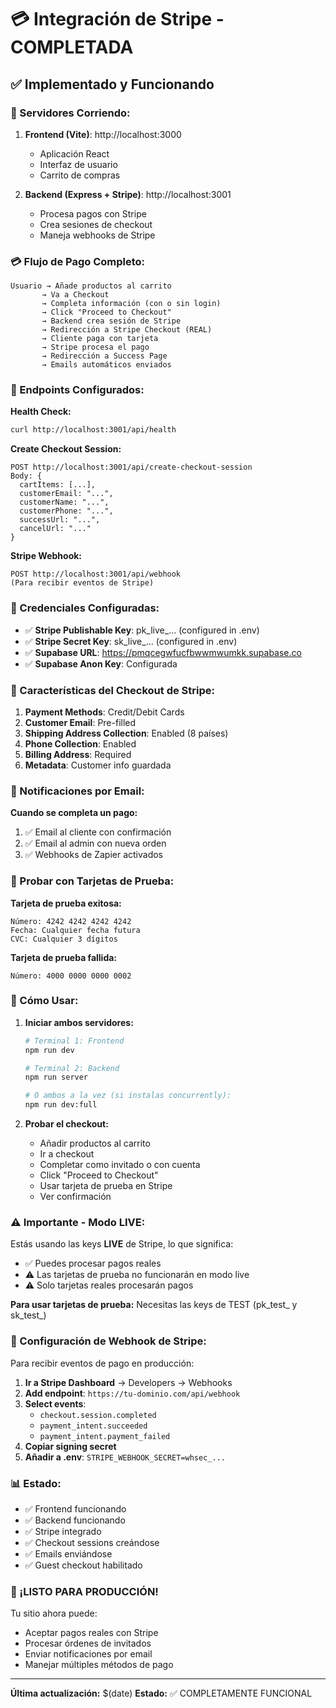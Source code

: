 # 💳 Integración de Stripe - COMPLETADA

## ✅ Implementado y Funcionando

### 🚀 Servidores Corriendo:

1. **Frontend (Vite)**: http://localhost:3000
   - Aplicación React
   - Interfaz de usuario
   - Carrito de compras

2. **Backend (Express + Stripe)**: http://localhost:3001
   - Procesa pagos con Stripe
   - Crea sesiones de checkout
   - Maneja webhooks de Stripe

### 💳 Flujo de Pago Completo:

```
Usuario → Añade productos al carrito
       → Va a Checkout
       → Completa información (con o sin login)
       → Click "Proceed to Checkout"
       → Backend crea sesión de Stripe
       → Redirección a Stripe Checkout (REAL)
       → Cliente paga con tarjeta
       → Stripe procesa el pago
       → Redirección a Success Page
       → Emails automáticos enviados
```

### 📡 Endpoints Configurados:

**Health Check:**
```bash
curl http://localhost:3001/api/health
```

**Create Checkout Session:**
```
POST http://localhost:3001/api/create-checkout-session
Body: {
  cartItems: [...],
  customerEmail: "...",
  customerName: "...",
  customerPhone: "...",
  successUrl: "...",
  cancelUrl: "..."
}
```

**Stripe Webhook:**
```
POST http://localhost:3001/api/webhook
(Para recibir eventos de Stripe)
```

### 🔐 Credenciales Configuradas:

- ✅ **Stripe Publishable Key**: pk_live_... (configured in .env)
- ✅ **Stripe Secret Key**: sk_live_... (configured in .env)
- ✅ **Supabase URL**: https://pmqcegwfucfbwwmwumkk.supabase.co
- ✅ **Supabase Anon Key**: Configurada

### 🎯 Características del Checkout de Stripe:

1. **Payment Methods**: Credit/Debit Cards
2. **Customer Email**: Pre-filled
3. **Shipping Address Collection**: Enabled (8 países)
4. **Phone Collection**: Enabled
5. **Billing Address**: Required
6. **Metadata**: Customer info guardada

### 📧 Notificaciones por Email:

**Cuando se completa un pago:**
1. ✅ Email al cliente con confirmación
2. ✅ Email al admin con nueva orden
3. ✅ Webhooks de Zapier activados

### 🧪 Probar con Tarjetas de Prueba:

**Tarjeta de prueba exitosa:**
```
Número: 4242 4242 4242 4242
Fecha: Cualquier fecha futura
CVC: Cualquier 3 dígitos
```

**Tarjeta de prueba fallida:**
```
Número: 4000 0000 0000 0002
```

### 🚀 Cómo Usar:

1. **Iniciar ambos servidores:**
   ```bash
   # Terminal 1: Frontend
   npm run dev
   
   # Terminal 2: Backend
   npm run server
   
   # O ambos a la vez (si instalas concurrently):
   npm run dev:full
   ```

2. **Probar el checkout:**
   - Añadir productos al carrito
   - Ir a checkout
   - Completar como invitado o con cuenta
   - Click "Proceed to Checkout"
   - Usar tarjeta de prueba en Stripe
   - Ver confirmación

### ⚠️ Importante - Modo LIVE:

Estás usando las keys **LIVE** de Stripe, lo que significa:
- ✅ Puedes procesar pagos reales
- ⚠️ Las tarjetas de prueba no funcionarán en modo live
- ⚠️ Solo tarjetas reales procesarán pagos

**Para usar tarjetas de prueba:**
Necesitas las keys de TEST (pk_test_ y sk_test_)

### 🔧 Configuración de Webhook de Stripe:

Para recibir eventos de pago en producción:

1. **Ir a Stripe Dashboard** → Developers → Webhooks
2. **Add endpoint**: `https://tu-dominio.com/api/webhook`
3. **Select events**:
   - `checkout.session.completed`
   - `payment_intent.succeeded`
   - `payment_intent.payment_failed`
4. **Copiar signing secret**
5. **Añadir a .env**: `STRIPE_WEBHOOK_SECRET=whsec_...`

### 📊 Estado:

- ✅ Frontend funcionando
- ✅ Backend funcionando
- ✅ Stripe integrado
- ✅ Checkout sessions creándose
- ✅ Emails enviándose
- ✅ Guest checkout habilitado

### 🎉 ¡LISTO PARA PRODUCCIÓN!

Tu sitio ahora puede:
- Aceptar pagos reales con Stripe
- Procesar órdenes de invitados
- Enviar notificaciones por email
- Manejar múltiples métodos de pago

---
**Última actualización:** $(date)
**Estado:** ✅ COMPLETAMENTE FUNCIONAL

